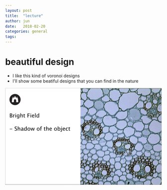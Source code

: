 ```yaml
---
layout: post
title:  "lecture"
author: jun
date:   2018-02-20
categories: general
tags: 
---
```


# beautiful design
- I like this kind of voronoi designs
- I'll show some beatiful designs that you can find in the nature 

![slide](/participants/jun/image/bio.png) 
